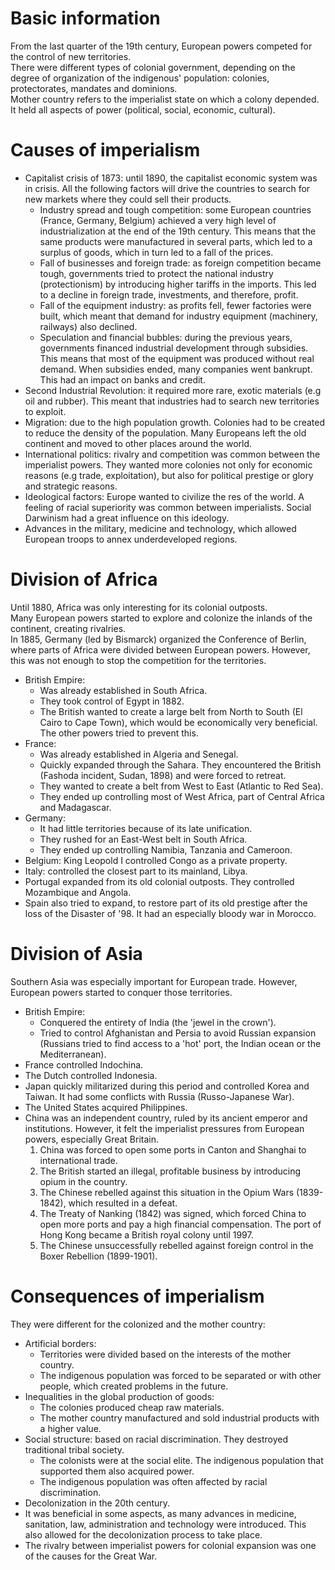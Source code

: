 # Basic information
From the last quarter of the 19th century, European powers competed for the control of new territories.  
There were different types of colonial government, depending on the degree of organization of the indigenous' population: colonies, protectorates, mandates and dominions.  
Mother country refers to the imperialist state on which a colony depended. It held all aspects of power (political, social, economic, cultural).

# Causes of imperialism
- Capitalist crisis of 1873: until 1890, the capitalist economic system was in crisis. All the following factors will drive the countries to search for new markets where they could sell their products.
    - Industry spread and tough competition: some European countries (France, Germany, Belgium) achieved a very high level of industrialization at the end of the 19th century. This means that the same products were manufactured in several parts, which led to a surplus of goods, which in turn led to a fall of the prices.
    - Fall of businesses and foreign trade: as foreign competition became tough, governments tried to protect the national industry (protectionism) by introducing higher tariffs in the imports. This led to a decline in foreign trade, investments, and therefore, profit.  
    - Fall of the equipment industry: as profits fell, fewer factories were built, which meant that demand for industry equipment (machinery, railways) also declined.
    - Speculation and financial bubbles: during the previous years, governments financed industrial development through subsidies. This means that most of the equipment was produced without real demand. When subsidies ended, many companies went bankrupt. This had an impact on banks and credit.
- Second Industrial Revolution: it required more rare, exotic materials (e.g oil and rubber). This meant that industries had to search new territories to exploit.
- Migration: due to the high population growth. Colonies had to be created to reduce the density of the population. Many Europeans left the old continent and moved to other places around the world.
- International politics: rivalry and competition was common between the imperialist powers. They wanted more colonies not only for economic reasons (e.g trade, exploitation), but also for political prestige or glory and strategic reasons.
- Ideological factors: Europe wanted to civilize the res of the world. A feeling of racial superiority was common between imperialists. Social Darwinism had a great influence on this ideology.
- Advances in the military, medicine and technology, which allowed European troops to annex underdeveloped regions.

# Division of Africa
Until 1880, Africa was only interesting for its colonial outposts.  
Many European powers started to explore and colonize the inlands of the continent, creating rivalries.  
In 1885, Germany (led by Bismarck) organized the Conference of Berlin, where parts of Africa were divided between European powers. However, this was not enough to stop the competition for the territories.
- British Empire:
    - Was already established in South Africa.
    - They took control of Egypt in 1882.
    - The British wanted to create a large belt from North to South (El Cairo to Cape Town), which would be economically very beneficial. The other powers tried to prevent this.
- France:
    - Was already established in Algeria and Senegal.
    - Quickly expanded through the Sahara. They encountered the British (Fashoda incident, Sudan, 1898) and were forced to retreat.
    - They wanted to create a belt from West to East (Atlantic to Red Sea).
    - They ended up controlling most of West Africa, part of Central Africa and Madagascar.
- Germany:
    - It had little territories because of its late unification.
    - They rushed for an East-West belt in South Africa.
    - They ended up controlling Namibia, Tanzania and Cameroon.
- Belgium: King Leopold I controlled Congo as a private property.
- Italy: controlled the closest part to its mainland, Libya.
- Portugal expanded from its old colonial outposts. They controlled Mozambique and Angola.
- Spain also tried to expand, to restore part of its old prestige after the loss of the Disaster of '98. It had an especially bloody war in Morocco.

# Division of Asia
Southern Asia was especially important for European trade. However, European powers started to conquer those territories.
- British Empire:
    - Conquered the entirety of India (the 'jewel in the crown').
    - Tried to control Afghanistan and Persia to avoid Russian expansion (Russians tried to find access to a 'hot' port, the Indian ocean or the Mediterranean).
- France controlled Indochina.
- The Dutch controlled Indonesia.
- Japan quickly militarized during this period and controlled Korea and Taiwan. It had some conflicts with Russia (Russo-Japanese War).
- The United States acquired Philippines.
- China was an independent country, ruled by its ancient emperor and institutions. However, it felt the imperialist pressures from European powers, especially Great Britain.
    1. China was forced to open some ports in Canton and Shanghai to international trade.
    2. The British started an illegal, profitable business by introducing opium in the country.
    3. The Chinese rebelled against this situation in the Opium Wars (1839-1842), which resulted in a defeat.
    4. The Treaty of Nanking (1842) was signed, which forced China to open more ports and pay a high financial compensation. The port of Hong Kong became a British royal colony until 1997.
    5. The Chinese unsuccessfully rebelled against foreign control in the Boxer Rebellion (1899-1901).  

# Consequences of imperialism

They were different for the colonized and the mother country:
- Artificial borders:
    - Territories were divided based on the interests of the mother country.
    - The indigenous population was forced to be separated or with other people, which created problems in the future.
- Inequalities in the global production of goods:
    - The colonies produced cheap raw materials.
    - The mother country manufactured and sold industrial products with a higher value.
- Social structure: based on racial discrimination. They destroyed traditional tribal society.
    - The colonists were at the social elite. The indigenous population that supported them also acquired power.
    - The indigenous population was often affected by racial discrimination.
- Decolonization in the 20th century.
- It was beneficial in some aspects, as many advances in medicine, sanitation, law, administration and technology were introduced. This also allowed for the decolonization process to take place.
- The rivalry between imperialist powers for colonial expansion was one of the causes for the Great War.